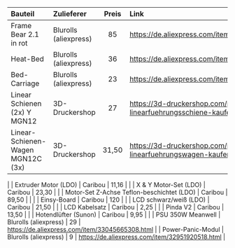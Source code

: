 
| Bauteil | Zulieferer | Preis | Link |
| :--- | :--- | :---: | :--- |
| Frame Bear 2.1 in rot | Blurolls (aliexpress) | 85 | https://de.aliexpress.com/item/4000907880421.html |
| Heat-Bed | Blurolls (aliexpress) | 36 | https://de.aliexpress.com/item/32975256879.html |
| Bed-Carriage | Blurolls (aliexpress) | 23 | https://de.aliexpress.com/item/4000048466518.html |
| Linear Schienen (2x) Y MGN12 | 3D-Druckershop | 27 | https://3d-druckershop.com/p/mgn12-linearfuehrungsschiene-kaufen |
| Linear-Schienen-Wagen MGN12C (3x) | 3D-Druckershop | 31,50 | https://3d-druckershop.com/p/mgn12-linearfuehrungswagen-kaufen |
|
| Extruder Motor (LDO) | Caribou | 11,16 | |
| X & Y Motor-Set (LDO) | Caribou | 23,30 | |
| Motor-Set Z-Achse Teflon-beschichtet (LDO) | Caribou | 89,50 | |
|
| Einsy-Board | Caribou | 120 | |
| LCD schwarz/weiß (LDO) | Caribou | 21,50 | |
| LCD Kabelsatz | Caribou | 2,25 | |
| Pinda V2 | Caribou | 13,50 | |
| Hotendlüfter (Sunon) | Caribou | 9,95 | |
| PSU 350W Meanwell | Blurolls (aliexpress) | 29 | https://de.aliexpress.com/item/33045665308.html |
| Power-Panic-Modul | Blurolls (aliexpress) | 9 | https://de.aliexpress.com/item/32951920518.html |


